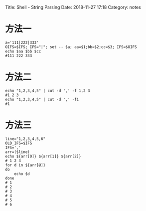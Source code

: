 Title: Shell - String Parsing
Date: 2018-11-27 17:18
Category: notes

# 方法一

```shell
a='111|222|333'    
OIFS=$IFS; IFS="|"; set -- $a; aa=$1;bb=$2;cc=$3; IFS=$OIFS 
echo $aa $bb $cc 
#111 222 333
```

# 方法二
```shell
echo "1,2,3,4,5" | cut -d ',' -f 1,2 3
#1 2 3
echo "1,2,3,4,5" | cut -d ',' -f1
#1
```
# 方法三
```shell
line="1,2,3,4,5,6"
OLD_IFS=$IFS
IFS=','
arr=($line)
echo ${arr[0]} ${arr[1]} ${arr[2]}
# 1 2 3
for d in ${arr[@]}
do
	echo $d
done
# 1
# 2
# 3
# 4
# 5
# 6
```